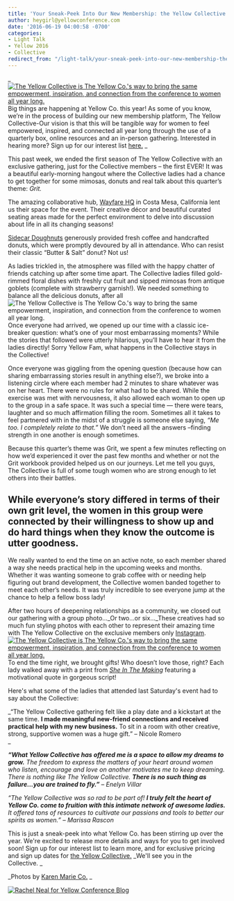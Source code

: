 ```yaml
---
title: 'Your Sneak-Peek Into Our New Membership: the Yellow Collective'
author: heygirl@yellowconference.com
date: '2016-06-19 04:00:58 -0700'
categories:
- Light Talk
- Yellow 2016
- Collective
redirect_from: "/light-talk/your-sneak-peek-into-our-new-membership-the-yellow-collective/"
---
```


_[  
](http://yellowconference.com/wp-content/uploads/2016/06/Author_Template.jpg)[![The Yellow Collective is The Yellow Co.'s way to bring the same empowerment, inspiration, and connection from the conference to women all year long. ](http://yellowconference.com/wp-content/uploads/2016/06/untitled-128-of-1234.jpg)](http://yellowconference.com/wp-content/uploads/2016/06/untitled-128-of-1234.jpg)Big things are happening at Yellow Co. this year! As some of you know, we’re in the process of building our new membership platform, The Yellow Collective-Our vision is that this will be tangible way for women to feel empowered, inspired, and connected all year long through the use of a quarterly box, online resources and an in-person gathering. Interested in hearing more? Sign up for our interest list [here.](http://yellowconference.us3.list-manage.com/subscribe?u=3f8e45f74e0653e404965e2ef&id=e811fb1a74) _

This past week, we ended the first season of The Yellow Collective with an exclusive gathering, just for the Collective members – the first EVER! It was a beautiful early-morning hangout where the Collective ladies had a chance to get together for some mimosas, donuts and real talk about this quarter’s theme: _Grit._

The amazing collaborative hub, [Wayfare HQ](https://wayfare.io/) in Costa Mesa, California lent us their space for the event. Their creative décor and beautiful curated seating areas made for the perfect environment to delve into discussion about life in all its changing seasons!

[Sidecar Doughnuts](http://www.sidecardoughnuts.com/) generously provided fresh coffee and handcrafted donuts, which were promptly devoured by all in attendance. Who can resist their classic “Butter & Salt” donut? Not us!

As ladies trickled in, the atmosphere was filled with the happy chatter of friends catching up after some time apart. The Collective ladies filled gold-rimmed floral dishes with freshly cut fruit and sipped mimosas from antique goblets (complete with strawberry garnish!). We needed something to balance all the delicious donuts, after all![![The Yellow Collective is The Yellow Co.'s way to bring the same empowerment, inspiration, and connection from the conference to women all year long. ](http://yellowconference.com/wp-content/uploads/2016/06/untitled-194-of-1234.jpg)](http://yellowconference.com/wp-content/uploads/2016/06/untitled-194-of-1234.jpg)Once everyone had arrived, we opened up our time with a classic ice-breaker question: what’s one of your most embarrassing moments? While the stories that followed were utterly hilarious, you’ll have to hear it from the ladies directly! Sorry Yellow Fam, what happens in the Collective stays in the Collective!

Once everyone was giggling from the opening question (because how can sharing embarrassing stories result in anything else?), we broke into a listening circle where each member had 2 minutes to share whatever was on her heart. There were no rules for what had to be shared. While the exercise was met with nervousness, it also allowed each woman to open up to the group in a safe space. It was such a special time — there were tears, laughter and so much affirmation filling the room. Sometimes all it takes to feel partnered with in the midst of a struggle is someone else saying, _“Me too. I completely relate to that.”_ We don’t need all the answers –finding strength in one another is enough sometimes.

Because this quarter’s theme was Grit, we spent a few minutes reflecting on how we’d experienced it over the past few months and whether or not the Grit workbook provided helped us on our journeys. Let me tell you guys, The Collective is full of some tough women who are strong enough to let others into their battles.

## While everyone’s story differed in terms of their own grit level, the women in this group were connected by their willingness to show up and do hard things when they know the outcome is utter goodness.

We really wanted to end the time on an active note, so each member shared a way she needs practical help in the upcoming weeks and months. Whether it was wanting someone to grab coffee with or needing help figuring out brand development, the Collective women banded together to meet each other’s needs. It was truly incredible to see everyone jump at the chance to help a fellow boss lady!

After two hours of deepening relationships as a community, we closed out our gathering with a group photo..._Or two…or six…_These creatives had so much fun styling photos with each other to represent their amazing time with The Yellow Collective on the exclusive members only [Instagram](https://www.instagram.com/theyellowcollective/). [![The Yellow Collective is The Yellow Co.'s way to bring the same empowerment, inspiration, and connection from the conference to women all year long. ](http://yellowconference.com/wp-content/uploads/2016/06/untitled-131-of-1234.jpg)](http://yellowconference.com/wp-content/uploads/2016/06/untitled-131-of-1234.jpg)To end the time right, we brought gifts! Who doesn’t love those, right? Each lady walked away with a print from _[She In The Making](http://sheinthemaking.com/)_ featuring a motivational quote in gorgeous script!

Here's what some of the ladies that attended last Saturday's event had to say about the Collective:

_“The Yellow Collective gathering felt like a play date and a kickstart at the same time. **I made meaningful new-friend connections and received practical help with my new business.** To sit in a room with other creative, strong, supportive women was a huge gift.” – Nicole Romero  
_

_**“What Yellow Collective has offered me is a space to allow my dreams to grow.** The freedom to express the matters of your heart around women who listen, encourage and love on another motivates me to keep dreaming. There is nothing like The Yellow Collective. **There is no such thing as failure…you are trained to fly.”** – Enelyn Villar_

_“The Yellow Collective was so rad to be part of! **I truly felt the heart of Yellow Co. come to fruition with this intimate network of awesome ladies.** It offered tons of resources to cultivate our passions and tools to better our spirits as women.” – Marissa Rascon_

This is just a sneak-peek into what Yellow Co. has been stirring up over the year. We're excited to release more details and ways for you to get involved soon! Sign up for our interest list to learn more, and for exclusive pricing and sign up dates for [the Yellow Collective.](http://yellowconference.us3.list-manage.com/subscribe?u=3f8e45f74e0653e404965e2ef&id=e811fb1a74) _We'll see you in the Collective. _

_Photos by [Karen Marie Co.](http://karenmarieco.com/) _

[![Rachel Neal for Yellow Conference Blog](http://yellowconference.com/wp-content/uploads/2016/06/Author_Template.jpg)](http://yellowconference.us3.list-manage.com/subscribe?u=3f8e45f74e0653e404965e2ef&id=e811fb1a74)
